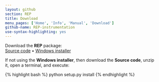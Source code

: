 ```yaml
---
layout: github
section: REP
title: Download
menu_pages: ['Home', 'Info', 'Manual', 'Download']
github-name: REP-instrumentation
use-syntax-highlighting: yes
---
```

<p class="callout">
Download the <strong>REP</strong> package:<br/>
<a class="source-download" href="downloads/REP-instrumentation-0.20120411.zip">Source code</a> &bull;
<a class="windows-download" href="downloads/REP-instrumentation-0.20120411.win32.exe">Windows installer</a>
</p>

If not using the **Windows installer**, then download the **Source code**, unzip it, open a terminal, and execute:

{% highlight bash %}
python setup.py install
{% endhighlight %}